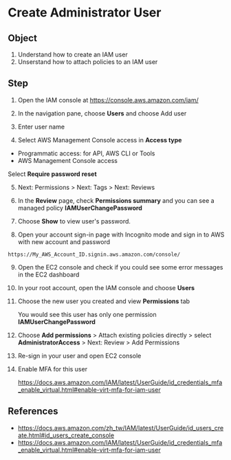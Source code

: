 # Create Administrator User

## Object

1. Understand how to create an IAM user
2. Unserstand how to attach policies to an IAM user

## Step

1. Open the IAM console at https://console.aws.amazon.com/iam/

2. In the navigation pane, choose **Users** and choose Add user

3. Enter user name 

4. Select AWS Management Console access in **Access type**

  - Programmatic access: for API, AWS CLI or Tools
  - AWS Management Console access

  Select **Require password reset**

5. Next: Permissions > Next: Tags > Next: Reviews

6. In the **Review** page, check **Permissions summary** and you can see a managed policy **IAMUserChangePassword**

7. Choose **Show** to view user's password.

8. Open your account sign-in page with Incognito mode and sign in to AWS with new account and password

```
https://My_AWS_Account_ID.signin.aws.amazon.com/console/
```

9. Open the EC2 console and check if you could see some error messages in the EC2 dashboard

10. In your root account, open the IAM console and choose **Users**

11. Choose the new user you created and view **Permissions** tab 

    You would see this user has only one permission **IAMUserChangePassword**

12. Choose **Add permissions**  > Attach existing policies directly > select **AdministratorAccess** > Next: Review > Add Permissions

13. Re-sign in your user and open EC2 console

14. Enable MFA for this user

    https://docs.aws.amazon.com/IAM/latest/UserGuide/id_credentials_mfa_enable_virtual.html#enable-virt-mfa-for-iam-user




## References

- https://docs.aws.amazon.com/zh_tw/IAM/latest/UserGuide/id_users_create.html#id_users_create_console
- https://docs.aws.amazon.com/IAM/latest/UserGuide/id_credentials_mfa_enable_virtual.html#enable-virt-mfa-for-iam-user